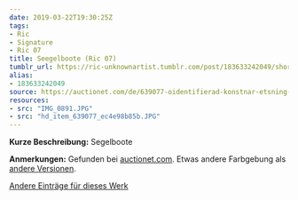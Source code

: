 ```yaml
---
date: 2019-03-22T19:30:25Z
tags:
- Ric
- Signature
- Ric 07
title: Seegelboote (Ric 07)
tumblr_url: https://ric-unknownartist.tumblr.com/post/183633242049/short-description-sailing-boats-notes-taken
alias:
- 183633242049
source: https://auctionet.com/de/639077-oidentifierad-konstnar-etsning-signerad-ric
resources:
- src: "IMG_0891.JPG"
- src: "hd_item_639077_ec4e98b85b.JPG"
---
```


**Kurze Beschreibung:** Segelboote

**Anmerkungen:** Gefunden bei [auctionet.com](https://auctionet.com/de/639077-oidentifierad-konstnar-etsning-signerad-ric). Etwas andere Farbgebung als [andere Versionen](/tags/Ric-07).

[Andere Einträge für dieses Werk](/tags/Ric-07)
